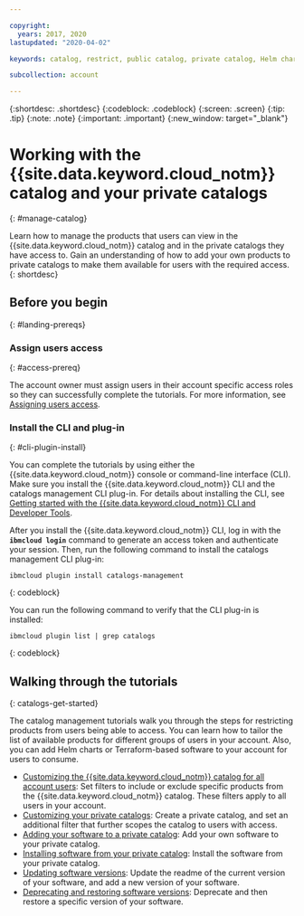 ```yaml
---

copyright:
  years: 2017, 2020
lastupdated: "2020-04-02"

keywords: catalog, restrict, public catalog, private catalog, Helm chart, Terraform, add software

subcollection: account

---
```


{:shortdesc: .shortdesc}
{:codeblock: .codeblock}
{:screen: .screen}
{:tip: .tip}
{:note: .note}
{:important: .important}
{:new_window: target="_blank"}

# Working with the {{site.data.keyword.cloud_notm}} catalog and your private catalogs
{: #manage-catalog}

Learn how to manage the products that users can view in the {{site.data.keyword.cloud_notm}} catalog and in the private catalogs they have access to. Gain an understanding of how to add your own products to private catalogs to make them available for users with the required access. 
{: shortdesc}

## Before you begin
{: #landing-prereqs}

### Assign users access
{: #access-prereq}

The account owner must assign users in their account specific access roles so they can successfully complete the tutorials. For more information, see [Assigning users access](/docs/account?topic=account-catalog-access).

### Install the CLI and plug-in
{: #cli-plugin-install}

You can complete the tutorials by using either the {{site.data.keyword.cloud_notm}} console or command-line interface (CLI). Make sure you install the {{site.data.keyword.cloud_notm}} CLI and the catalogs management CLI plug-in. For details about installing the CLI, see [Getting started with the {{site.data.keyword.cloud_notm}} CLI and Developer Tools](/docs/cli?topic=cloud-cli-getting-started).

After you install the {{site.data.keyword.cloud_notm}} CLI, log in with the **`ibmcloud login`** command to generate an access token and authenticate your session. Then, run the following command to install the catalogs management CLI plug-in:

  ```
  ibmcloud plugin install catalogs-management
  ```
  {: codeblock}

You can run the following command to verify that the CLI plug-in is installed:

  ```
  ibmcloud plugin list | grep catalogs
  ```
  {: codeblock}
  
## Walking through the tutorials
{: catalogs-get-started}

The catalog management tutorials walk you through the steps for restricting products from users being able to access. You can learn how to tailor the list of available products for different groups of users in your account. Also, you can add Helm charts or Terraform-based software to your account for users to consume. 

  * [Customizing the {{site.data.keyword.cloud_notm}} catalog for all account users](/docs/account?topic=account-filter-account): Set filters to include or exclude specific products from the {{site.data.keyword.cloud_notm}} catalog. These filters apply to all users in your account.
  * [Customizing your private catalogs](/docs/account?topic=account-restrict-by-user): Create a private catalog, and set an additional filter that further scopes the catalog to users with access. 
  * [Adding your software to a private catalog](/docs/account?topic=account-create-private-catalog): Add your own software to your private catalog.
  * [Installing software from your private catalog](/docs/account?topic=account-install-sw): Install the software from your private catalog.
  * [Updating software versions](https://test.cloud.ibm.com/docs/account?topic=account-update-private): Update the readme of the current version of your software, and add a new version of your software.
  * [Deprecating and restoring software versions](https://test.cloud.ibm.com/docs/account?topic=account-dep-restore): Deprecate and then restore a specific version of your software.






